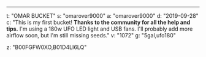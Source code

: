 ---
t: "OMAR BUCKET"
s: "omarover9000"
a: "omarover9000"
d: "2019-09-28"
c: "This is my first bucket! <strong>Thanks to the community for all the help and tips.</strong> I'm using a 180w UFO LED light and USB fans. I'll probably add more airflow soon, but I'm still missing seeds."
v: "1072"
g: "5gal,ufo180"

z: "B00FGFW0XO,B01D4LI6LQ"
